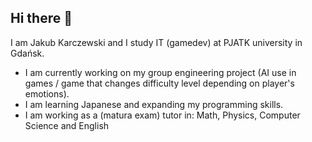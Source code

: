 ## Hi there 👋

I am Jakub Karczewski and I study IT (gamedev) at PJATK university in Gdańsk.

-  I am currently working on my group engineering project (AI use in games / game that changes difficulty level depending on player's emotions).
-  I am learning Japanese and expanding my programming skills.
-  I am working as a (matura exam) tutor in: Math, Physics, Computer Science and English

<!--
**KubeNaxe/KubeNaxe** is a ✨ _special_ ✨ repository because its `README.md` (this file) appears on your GitHub profile.

Here are some ideas to get you started:

- 🔭 I’m currently working on ...
- 🌱 I’m currently learning ...
- 👯 I’m looking to collaborate on ...
- 🤔 I’m looking for help with ...
- 💬 Ask me about ...
- 📫 How to reach me: ...
- 😄 Pronouns: ...
- ⚡ Fun fact: ...
-->
